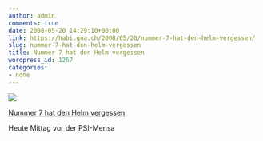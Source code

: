```yaml
---
author: admin
comments: true
date: 2008-05-20 14:29:10+00:00
link: https://habi.gna.ch/2008/05/20/nummer-7-hat-den-helm-vergessen/
slug: nummer-7-hat-den-helm-vergessen
title: Nummer 7 hat den Helm vergessen
wordpress_id: 1267
categories:
- none
---
```



 [![](https://static.flickr.com/2203/2508835716_8aa29d23db_m.jpg)](https://www.flickr.com/photos/habi/2508835716/)
   

 
  [Nummer 7 hat den Helm vergessen](https://www.flickr.com/photos/habi/2508835716/)
    

 



Heute Mittag vor der PSI-Mensa
  

